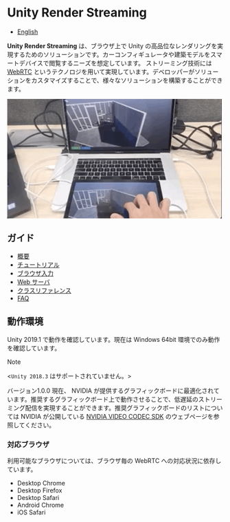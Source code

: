 # Unity Render Streaming

- [English](../en/index_EN.md)

**Unity Render Streaming** は、ブラウザ上で Unity の高品位なレンダリングを実現するためのソリューションです。カーコンフィギュレータや建築モデルをスマートデバイスで閲覧するニーズを想定しています。
ストリーミング技術には [WebRTC](https://webrtc.org/) というテクノロジを用いて実現しています。デベロッパーがソリューションをカスタマイズすることで、様々なソリューションを構築することができます。

<img src="../images/multitouch.gif" width=500 align=center>

## ガイド

* [概要](overview.md)
* [チュートリアル](tutorial.md)
* [ブラウザ入力](input.md)
* [Web サーバ](webserver.md)
* [クラスリファレンス](class-renderstreaming.md)
* [FAQ](faq.md)


## 動作環境

Unity 2019.1 で動作を確認しています。現在は Windows 64bit 環境でのみ動作を確認しています。

> [!NOTE]
> <`Unity 2018.3` はサポートされていません。>

バージョン1.0.0 現在、 NVIDIA が提供するグラフィックボードに最適化されています。推奨するグラフィックボード上で動作させることで、低遅延のストリーミング配信を実現することができます。推奨グラフィックボードのリストについては NVIDIA が公開している [NVIDIA VIDEO CODEC SDK](https://developer.nvidia.com/video-encode-decode-gpu-support-matrix) のウェブページを参照してください。

### 対応ブラウザ

利用可能なブラウザについては、ブラウザ毎の WebRTC への対応状況に依存しています。

- Desktop Chrome
- Desktop Firefox
- Desktop Safari
- Android Chrome
- iOS Safari
